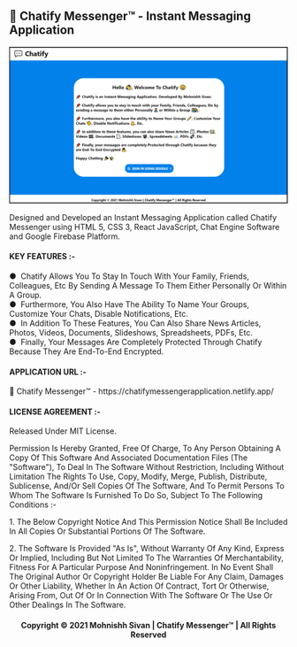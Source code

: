 <h2>💬 Chatify Messenger™ - Instant Messaging Application</h2>

<p align="center">
<img src="Preview.png">
</p> 

Designed and Developed an Instant Messaging Application called Chatify Messenger using HTML 5, CSS 3, React JavaScript, Chat Engine Software and Google Firebase Platform.

<h4>KEY FEATURES :-</h4>
 ● &nbsp;Chatify Allows You To Stay In Touch With Your Family, Friends, Colleagues, Etc By Sending A Message To Them Either Personally Or Within A Group.<br />
 ● &nbsp;Furthermore, You Also Have The Ability To Name Your Groups, Customize Your Chats, Disable Notifications, Etc.<br />
 ● &nbsp;In Addition To These Features, You Can Also Share News Articles, Photos, Videos, Documents, Slideshows, Spreadsheets, PDFs, Etc.<br />
 ● &nbsp;Finally, Your Messages Are Completely Protected Through Chatify Because They Are End-To-End Encrypted.<br />

<h4>APPLICATION URL :-</h4>
💬 Chatify Messenger™ - https://chatifymessengerapplication.netlify.app/

<h4>LICENSE AGREEMENT :-</h4>
Released Under MIT License.<br />
<p></p>
Permission Is Hereby Granted, Free Of Charge, To Any Person Obtaining A Copy Of This Software And Associated Documentation Files (The "Software"), To Deal In The Software Without Restriction, Including Without Limitation The Rights To Use, Copy, Modify, Merge, Publish, Distribute, Sublicense, And/Or Sell Copies Of The Software, And To Permit Persons To Whom The Software Is Furnished To Do So, Subject To The Following Conditions :-<br />
<p></p>
1.&nbsp;The Below Copyright Notice And This Permission Notice Shall Be Included In All Copies Or Substantial Portions Of The Software.
<p></p>
2.&nbsp;The Software Is Provided "As Is", Without Warranty Of Any Kind, Express Or Implied, Including But Not Limited To The Warranties Of Merchantability, Fitness For A Particular Purpose And Noninfringement. In No Event Shall The Original Author Or Copyright Holder Be Liable For Any Claim, Damages Or Other Liability, Whether In An Action Of Contract, Tort Or Otherwise, Arising From, Out Of Or In Connection With The Software Or The Use Or Other Dealings In The Software.<br />
<p></p>
<h4 align="center">Copyright © 2021 Mohnishh Sivan | Chatify Messenger™ | All Rights Reserved</h4>

